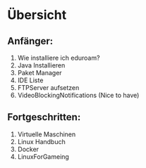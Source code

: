 # Übersicht
## Anfänger:
1. Wie installiere ich eduroam?
2. Java Installieren
3. Paket Manager
4. IDE Liste
5. FTPServer aufsetzen
6. VideoBlockingNotifications (Nice to have)

## Fortgeschritten:
1. Virtuelle Maschinen
2. Linux Handbuch
3. Docker
4. LinuxForGameing

